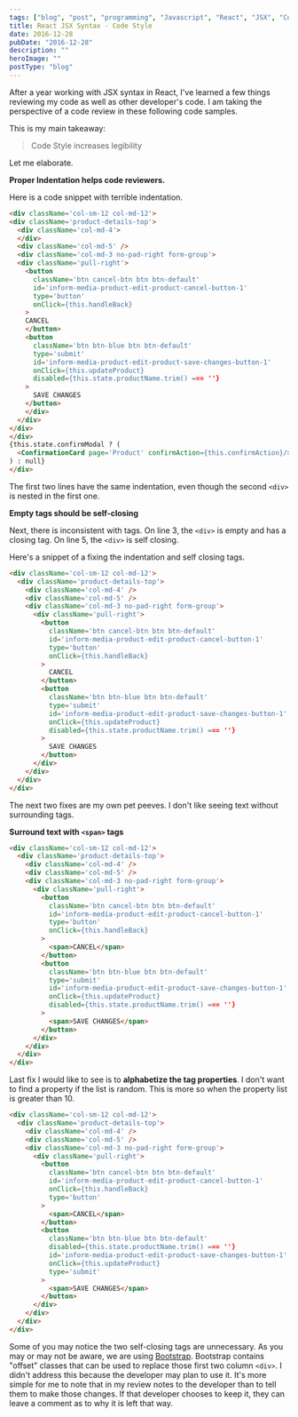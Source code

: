 ```yaml
---
tags: ["blog", "post", "programming", "Javascript", "React", "JSX", "Code Style"]
title: React JSX Syntax - Code Style
date: 2016-12-28
pubDate: "2016-12-28"
description: ""
heroImage: ""
postType: "blog"
---
```


After a year working with JSX syntax in React, I've learned a few things reviewing my code as well as other developer's code.
I am taking the perspective of a code review in these following code samples.

This is my main takeaway:

> Code Style increases legibility

Let me elaborate.

**Proper Indentation helps code reviewers.**

Here is a code snippet with terrible indentation. 

```html
<div className='col-sm-12 col-md-12'>
<div className='product-details-top'>
  <div className='col-md-4'>
  </div>
  <div className='col-md-5' />
  <div className='col-md-3 no-pad-right form-group'>
  <div className='pull-right'>
    <button
      className='btn cancel-btn btn btn-default'
      id='inform-media-product-edit-product-cancel-button-1'
      type='button'
      onClick={this.handleBack}
    >
    CANCEL
    </button>
    <button
      className='btn btn-blue btn btn-default'
      type='submit'
      id='inform-media-product-edit-product-save-changes-button-1'
      onClick={this.updateProduct}
      disabled={this.state.productName.trim() === ''}
    >
      SAVE CHANGES
    </button>
    </div>
  </div>
</div>
</div>
{this.state.confirmModal ? (
  <ConfirmationCard page='Product' confirmAction={this.confirmAction}/>
) : null}
</div>
```

The first two lines have the same indentation, even though the second `<div>` is nested in the first one.

**Empty tags should be self-closing**

Next, there is inconsistent with tags.
On line 3, the `<div>` is empty and has a closing tag.
On line 5, the `<div>` is self closing.

Here's a snippet of a fixing the indentation and self closing tags.

```html
<div className='col-sm-12 col-md-12'>
  <div className='product-details-top'>
    <div className='col-md-4' />
    <div className='col-md-5' />
    <div className='col-md-3 no-pad-right form-group'>
      <div className='pull-right'>
        <button
          className='btn cancel-btn btn btn-default'
          id='inform-media-product-edit-product-cancel-button-1'
          type='button'
          onClick={this.handleBack}
        >
          CANCEL
        </button>
        <button
          className='btn btn-blue btn btn-default'
          type='submit'
          id='inform-media-product-edit-product-save-changes-button-1'
          onClick={this.updateProduct}
          disabled={this.state.productName.trim() === ''}
        >
          SAVE CHANGES
        </button>
      </div>
    </div>
  </div>
</div>
```

The next two fixes are my own pet peeves. I don't like seeing text without surrounding tags.

**Surround text with `<span>` tags**

```html
<div className='col-sm-12 col-md-12'>
  <div className='product-details-top'>
    <div className='col-md-4' />
    <div className='col-md-5' />
    <div className='col-md-3 no-pad-right form-group'>
      <div className='pull-right'>
        <button
          className='btn cancel-btn btn btn-default'
          id='inform-media-product-edit-product-cancel-button-1'
          type='button'
          onClick={this.handleBack}
        >
          <span>CANCEL</span>
        </button>
        <button
          className='btn btn-blue btn btn-default'
          type='submit'
          id='inform-media-product-edit-product-save-changes-button-1'
          onClick={this.updateProduct}
          disabled={this.state.productName.trim() === ''}
        >
          <span>SAVE CHANGES</span>
        </button>
      </div>
    </div>
  </div>
</div>
```

Last fix I would like to see is to **alphabetize the tag properties**.
I don't want to find a property if the list is random.
This is more so when the property list is greater than 10.

```html
<div className='col-sm-12 col-md-12'>
  <div className='product-details-top'>
    <div className='col-md-4' />
    <div className='col-md-5' />
    <div className='col-md-3 no-pad-right form-group'>
      <div className='pull-right'>
        <button
          className='btn cancel-btn btn btn-default'
          id='inform-media-product-edit-product-cancel-button-1'
          onClick={this.handleBack}
          type='button'
        >
          <span>CANCEL</span>
        </button>
        <button
          className='btn btn-blue btn btn-default'
          disabled={this.state.productName.trim() === ''}
          id='inform-media-product-edit-product-save-changes-button-1'
          onClick={this.updateProduct}
          type='submit'
        >
          <span>SAVE CHANGES</span>
        </button>
      </div>
    </div>
  </div>
</div>
```

Some of you may notice the two self-closing tags are unnecessary.
As you may or may not be aware, we are using [Bootstrap](https://getbootstrap.com/).
Bootstrap contains "offset" classes that can be used to replace those first two column `<div>`.
I didn't address this because the developer may plan to use it.
It's more simple for me to note that in my review notes to the developer than to tell them to make those changes.
If that developer chooses to keep it, they can leave a comment as to why it is left that way.

